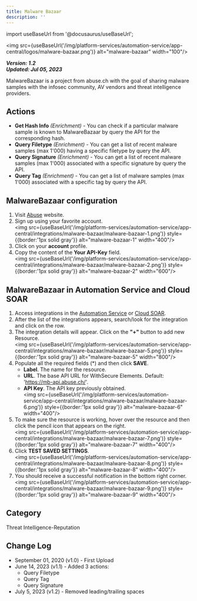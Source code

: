 ```yaml
---
title: Malware Bazaar
description: ''
---
```

import useBaseUrl from '@docusaurus/useBaseUrl';

<img src={useBaseUrl('/img/platform-services/automation-service/app-central/logos/malware-bazaar.png')} alt="malware-bazaar" width="100"/>

***Version: 1.2  
Updated: Jul 05, 2023***

MalwareBazaar is a project from abuse.ch with the goal of sharing malware samples with the infosec community, AV vendors and threat intelligence providers.

## Actions

* **Get Hash Info** *(Enrichment)* - You can check if a particular malware sample is known to MalwareBazaar by query the API for the corresponding hash.
* **Query Filetype** *(Enrichment)* - You can get a list of recent malware samples (max 1'000) having a specific filetype by query the API.
* **Query Signature** *(Enrichment)* - You can get a list of recent malware samples (max 1'000) associated with a specific signature by query the API.
* **Query Tag** *(Enrichment)* - You can get a list of malware samples (max 1'000) associated with a specific tag by query the API.

## MalwareBazaar configuration

1. Visit [Abuse](https://auth.abuse.ch) website.
1. Sign up using your favorite account.<br/><img src={useBaseUrl('/img/platform-services/automation-service/app-central/integrations/malware-bazaar/malware-bazaar-1.png')} style={{border:'1px solid gray'}} alt="malware-bazaar-1" width="400"/>
1. Click on your **account** profile.
1. Copy the content of the **Your API-Key** field.<br/><img src={useBaseUrl('/img/platform-services/automation-service/app-central/integrations/malware-bazaar/malware-bazaar-2.png')} style={{border:'1px solid gray'}} alt="malware-bazaar-2" width="600"/>

## MalwareBazaar in Automation Service and Cloud SOAR

1. Access integrations in the [Automation Service](/docs/platform-services/automation-service/automation-service-integrations/#view-integrations) or [Cloud SOAR](/docs/cloud-soar/automation).
1. After the list of the integrations appears, search/look for the integration and click on the row.
1. The integration details will appear. Click on the **"+"** button to add new Resource.<br/><img src={useBaseUrl('/img/platform-services/automation-service/app-central/integrations/malware-bazaar/malware-bazaar-5.png')} style={{border:'1px solid gray'}} alt="malware-bazaar-5" width="800"/>
1. Populate all the required fields (\*) and then click **SAVE**.
   * **Label**. The name for the resource.
   * **URL**. The base API URL for WithSecure Elements. Default: 'https://mb-api.abuse.ch/'.
   * **API Key**. The API key previously obtained.<br/><img src={useBaseUrl('/img/platform-services/automation-service/app-central/integrations/malware-bazaar/malware-bazaar-6.png')} style={{border:'1px solid gray'}} alt="malware-bazaar-6" width="400"/>
1. To make sure the resource is working, hover over the resource and then click the pencil icon that appears on the right.<br/><img src={useBaseUrl('/img/platform-services/automation-service/app-central/integrations/malware-bazaar/malware-bazaar-7.png')} style={{border:'1px solid gray'}} alt="malware-bazaar-7" width="400"/>
1. Click **TEST SAVED SETTINGS**.<br/><img src={useBaseUrl('/img/platform-services/automation-service/app-central/integrations/malware-bazaar/malware-bazaar-8.png')} style={{border:'1px solid gray'}} alt="malware-bazaar-8" width="400"/>
1. You should receive a successful notification in the bottom right corner.<br/><img src={useBaseUrl('/img/platform-services/automation-service/app-central/integrations/malware-bazaar/malware-bazaar-9.png')} style={{border:'1px solid gray'}} alt="malware-bazaar-9" width="400"/>

## Category

Threat Intelligence-Reputation

## Change Log

* September 01, 2020 (v1.0) - First Upload
* June 14, 2023 (v1.1) - Added 3 actions:
	+ Query Filetype
	+ Query Tag
	+ Query Signature
* July 5, 2023 (v1.2) - Removed leading/trailing spaces
